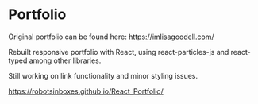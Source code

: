 # Portfolio

Original portfolio can be found here: https://imlisagoodell.com/ 

Rebuilt responsive portfolio with React, using react-particles-js and react-typed among other libraries.

Still working on link functionality and minor styling issues.

https://robotsinboxes.github.io/React_Portfolio/

